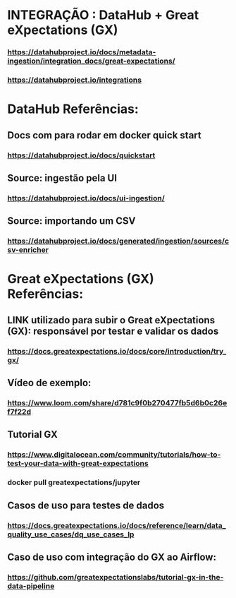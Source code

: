 # INTEGRAÇÃO : DataHub + Great eXpectations (GX)

### https://datahubproject.io/docs/metadata-ingestion/integration_docs/great-expectations/

### https://datahubproject.io/integrations

# DataHub Referências:

## Docs com para rodar em docker quick start

### https://datahubproject.io/docs/quickstart

## Source: ingestão pela UI

### https://datahubproject.io/docs/ui-ingestion/

## Source: importando um CSV

### https://datahubproject.io/docs/generated/ingestion/sources/csv-enricher


# Great eXpectations (GX) Referências:

## LINK utilizado para subir o Great eXpectations (GX): responsável por testar e validar os dados

### https://docs.greatexpectations.io/docs/core/introduction/try_gx/

## Vídeo de exemplo:

### https://www.loom.com/share/d781c9f0b270477fb5d6b0c26ef7f22d

## Tutorial GX

### https://www.digitalocean.com/community/tutorials/how-to-test-your-data-with-great-expectations

### docker pull greatexpectations/jupyter

## Casos de uso para testes de dados

### https://docs.greatexpectations.io/docs/reference/learn/data_quality_use_cases/dq_use_cases_lp

## Caso de uso com integração do GX ao Airflow:

### https://github.com/greatexpectationslabs/tutorial-gx-in-the-data-pipeline
